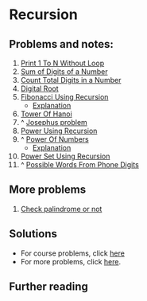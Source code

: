# Recursion

## Problems and notes:
1. [Print 1 To N Without Loop](https://practice.geeksforgeeks.org/problems/print-1-to-n-without-using-loops/1)
2. [Sum of Digits of a Number](https://practice.geeksforgeeks.org/problems/sum-of-digits-of-a-number/1)
3. [Count Total Digits in a Number](https://practice.geeksforgeeks.org/problems/count-total-digits-in-a-number/1)
4. [Digital Root](https://practice.geeksforgeeks.org/problems/digital-root/1)
5. [Fibonacci Using Recursion](https://practice.geeksforgeeks.org/problems/fibonacci-using-recursion/1)
    - [Explanation](https://www.youtube.com/watch?v=zg-ddPbzcKM)
6. [Tower Of Hanoi](https://practice.geeksforgeeks.org/problems/tower-of-hanoi/1)
7. ^ [Josephus problem](https://practice.geeksforgeeks.org/problems/josephus-problem/1)
8. [Power Using Recursion](https://practice.geeksforgeeks.org/problems/power-using-recursion/1)
9. ^ [Power Of Numbers](https://practice.geeksforgeeks.org/problems/power-of-numbers/0)
    - [Explanation](https://www.geeksforgeeks.org/modular-exponentiation-recursive/)
10. [Power Set Using Recursion](https://practice.geeksforgeeks.org/problems/power-set-using-recursion/1)
11. ^ [Possible Words From Phone Digits](https://practice.geeksforgeeks.org/problems/possible-words-from-phone-digits/1)

## More problems
1. [Check palindrome or not](https://www.geeksforgeeks.org/recursive-function-check-string-palindrome/)

## Solutions
- For course problems, click [here](https://github.com/thecoducer/GeeksForGeeks_DSA_Course_Solutions/blob/master/Recursion)
- For more problems, click [here](https://github.com/thecoducer/GeeksForGeeks_DSA_Course_Solutions/tree/master/Recursion/More).

## Further reading

